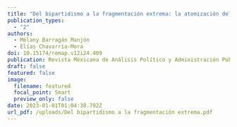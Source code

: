 ```yaml
---
title: "Del bipartidismo a la fragmentación extrema: la atomización del sistema de partidos en Costa Rica."
publication_types:
  - "2"
authors:
  - Mélany Barragán Manjón 
  - Elías Chavarría-Mora
doi: 10.15174/remap.v12i24.409
publication: Revista Méxicana de Análisis Político y Administración Pública
draft: false
featured: false
image:
  filename: featured
  focal_point: Smart
  preview_only: false
date: 2023-01-01T01:04:38.792Z
url_pdf: /uploads/Del bipartidismo a la fragmentación extrema.pdf
---
```

